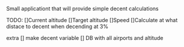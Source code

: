 Small applicationt that will provide simple decent calculations 

TODO:
[]Current altitude
[]Target altitude
[]Speed
[]Calculate at what distace to decent when decending at 3% 

extra
[] make decent variable
[] DB with all airports and altitude